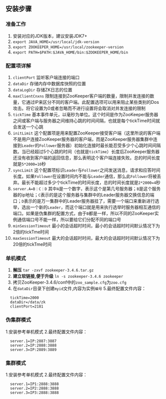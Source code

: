 ## 安装步骤
### 准备工作
1. 安装对应的JDK版本，建议安装JDK7+
2. `export JAVA_HOME=/usr/local/jdk-version`
3. `export ZOOKEEPER_HOME=/usr/local/zookeeper-version`
4. `export PATH=$PATH:$JAVA_HOME/bin:$ZOOKEEPER_HOME/bin`

### 配置项详解
1. ``clientPort`` 监听客户端连接的端口
2. ``dataDir`` 存储内存中数据库快照的位置
3. ``dataLogDir`` 存储ZK日志的位置
4. ``maxClientCnxns`` 限制连接到ZooKeeper客户端的数量，限制并发连接的数量，它通过IP来区分不同的客户端。此配置选项可以用来阻止某些类别的Dos攻击。将它设置为0或者忽略而不进行设置将会取消对并发连接的限制
5. ``tickTime`` 基本事件单元，以毫秒为单位。这个时间是作为ZooKeeper服务器之间或客户端与服务器之间维持心跳的时间间隔，也就是每个tickTime时间就会发送一个心跳
6. ``initLimit`` 这个配置项是用来配置ZooKeeper接受客户端（这里所说的客户端不是用户连接ZooKeeper服务器的客户端，而是ZooKeeper服务器集群中连接到``Leader``的``Follower``服务器）初始化连接时最长能忍受多少个心跳时间间隔数。当已经超过5个心跳的时间（也就是``tickTime``）长度后ZooKeeper服务器还没有收到客户端的返回信息，那么表明这个客户端连接失败。总的时间长度就是``5*2000=10``秒
7. ``syncLimit`` 这个配置项标识``Leader``与``Follower``之间发送消息，请求和应答时间长度。如果``Follower``在设置时间内不能与``Leader``通信，那么此``Follower``将被丢弃。最长不能超过多少个tickTime的时间长度，总的时间长度就是``2*2000=4``秒
8. ``server.A=B：C：D`` 其中``A``是一个数字，表示这个是第几号服务器；``B``是这个服务器的ip地址；``C``表示的是这个服务器与集群中的Leader服务器交换信息的端口；``D``表示的是万一集群中的Leader服务器挂了，需要一个端口来重新进行选举，选出一个新的``Leader``，而这个端口就是用来执行选举时服务器相互通信的端口。如果是伪集群的配置方式，由于``B``都是一样，所以不同的ZooKeeper实例通信端口号不能一样，所以要给它们分配不同的端口号
8. ``minSessionTimeout`` 最小的会话超时时间，最小的会话超时时间默认情况下为2倍的tickTme时间
9. ``maxSessionTimeout`` 最大的会话超时时间，最大的会话超时时间默认情况下为20倍的tickTme时间

### 单机模式
1. **解压** ``tar -zxvf zookeeper-3.4.6.tar.gz``
2. **建立软链接,便于升级** ``ln -s zookeeper-3.4.6 zookeeper``
3. 拷贝ZooKeeper-3.4.6/conf中的``zoo_sample.cfg``为``zoo.cfg``
4. 在``dataDir``目录下创建``myid``文件,内容为实例``编号``
5.最终配置文件内容：
```
  tickTime=2000 
  dataDir=/data/zk 
  clientPort=2181
```

### 伪集群模式
1.安装参考单机模式
2.最终配置文件内容：
```
  server.1=IP:2887:3887 
  server.2=IP:2888:3888 
  server.3=IP:2889:3889
```

### 集群模式
1.安装参考单机模式
2.最终配置文件内容：
```
  server.1=IP1:2888:3888 
  server.2=IP2:2888:3888 
  server.3=IP3:2888:3888
```
